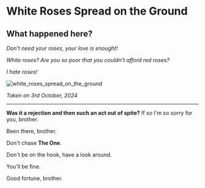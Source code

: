 # White Roses Spread on the Ground

## What happened here?

*Don't need your roses, your love is enought!*

*White roses? Are you so poor that you couldn't afford red roses?*

*I hate roses!*

![white_roses_spread_on_the_ground](/static/articles/white_roses_spread_on_the_ground/white_roses_spread_on_the_ground.jpg)

<!-- markdownlint-disable-next-line MD036 -->
*Taken on 3rd October, 2024*

---

**Was it a rejection and then such an act out of spite?** If so I'm so sorry for you, brother.

Been there, brother.

Don't chase **The One**.

Don't be on the hook, have a look around.

You'll be fine.

Good fortune, brother.
